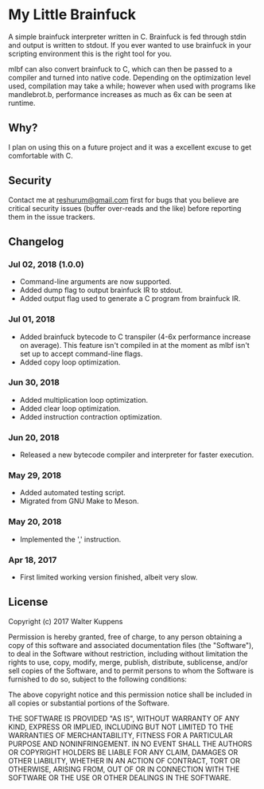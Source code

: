 # My Little Brainfuck

A simple brainfuck interpreter written in C. Brainfuck is fed through stdin and
output is written to stdout. If you ever wanted to use brainfuck in your
scripting environment this is the right tool for you.

mlbf can also convert brainfuck to C, which can then be passed to a compiler
and turned into native code. Depending on the optimization level used,
compilation may take a while; however when used with programs like
mandlebrot.b, performance increases as much as 6x can be seen at runtime.

## Why?

I plan on using this on a future project and it was a excellent excuse to get
comfortable with C.

## Security

Contact me at reshurum@gmail.com first for bugs that you believe are critical
security issues (buffer over-reads and the like) before reporting them in the
issue trackers.

## Changelog

### Jul 02, 2018 (1.0.0)

* Command-line arguments are now supported.
* Added dump flag to output brainfuck IR to stdout.
* Added output flag used to generate a C program from brainfuck IR.

### Jul 01, 2018

* Added brainfuck bytecode to C transpiler (4-6x performance increase on
average). This feature isn't compiled in at the moment as mlbf isn't set up
to accept command-line flags.
* Added copy loop optimization.

### Jun 30, 2018

* Added multiplication loop optimization.
* Added clear loop optimization.
* Added instruction contraction optimization.

### Jun 20, 2018

* Released a new bytecode compiler and interpreter for faster execution.

### May 29, 2018

* Added automated testing script.
* Migrated from GNU Make to Meson.

### May 20, 2018

* Implemented the ',' instruction.

### Apr 18, 2017

* First limited working version finished, albeit very slow.

## License

Copyright (c) 2017 Walter Kuppens

Permission is hereby granted, free of charge, to any person obtaining a copy
of this software and associated documentation files (the "Software"), to deal
in the Software without restriction, including without limitation the rights
to use, copy, modify, merge, publish, distribute, sublicense, and/or sell
copies of the Software, and to permit persons to whom the Software is
furnished to do so, subject to the following conditions:

The above copyright notice and this permission notice shall be included in all
copies or substantial portions of the Software.

THE SOFTWARE IS PROVIDED "AS IS", WITHOUT WARRANTY OF ANY KIND, EXPRESS OR
IMPLIED, INCLUDING BUT NOT LIMITED TO THE WARRANTIES OF MERCHANTABILITY,
FITNESS FOR A PARTICULAR PURPOSE AND NONINFRINGEMENT. IN NO EVENT SHALL THE
AUTHORS OR COPYRIGHT HOLDERS BE LIABLE FOR ANY CLAIM, DAMAGES OR OTHER
LIABILITY, WHETHER IN AN ACTION OF CONTRACT, TORT OR OTHERWISE, ARISING FROM,
OUT OF OR IN CONNECTION WITH THE SOFTWARE OR THE USE OR OTHER DEALINGS IN THE
SOFTWARE.

